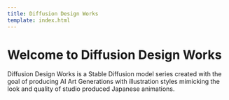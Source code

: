 ```yaml
---
title: Diffusion Design Works
template: index.html
---
```


# Welcome to Diffusion Design Works

Diffusion Design Works is a Stable Diffusion model series created with the goal of producing AI Art Generations with illustration styles mimicking the look and quality of studio produced Japanese animations.

